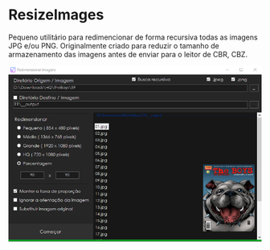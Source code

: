 # ResizeImages

Pequeno utilitário para redimencionar de forma recursiva todas as imagens JPG e/ou PNG.
Originalmente criado para reduzir o tamanho de armazenamento das imagens antes de enviar para o leitor de CBR, CBZ.

![Capa](/ScreenCapture.png?raw=true "Capa")
